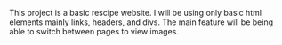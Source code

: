 This project is a basic rescipe website. I will be using only basic html elements mainly links, headers, and divs. The main feature will be being able to switch between pages to view images.
